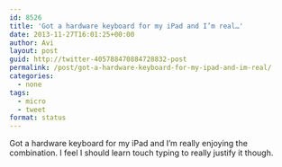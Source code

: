 ```yaml
---
id: 8526
title: 'Got a hardware keyboard for my iPad and I’m real…'
date: 2013-11-27T16:01:25+00:00
author: Avi
layout: post
guid: http://twitter-405788470884728832-post
permalink: /post/got-a-hardware-keyboard-for-my-ipad-and-im-real/
categories:
  - none
tags:
  - micro
  - tweet
format: status
---
```

Got a hardware keyboard for my iPad and I’m really enjoying the combination. I feel I should learn touch typing to really justify it though.